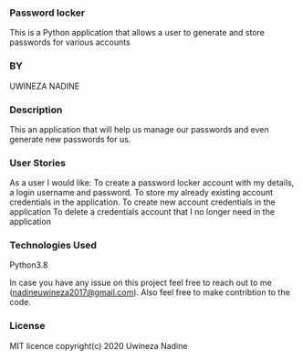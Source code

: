 ### Password locker

This is a Python application that allows a user to generate and store passwords for various accounts 
### BY  
UWINEZA NADINE

### Description
This an application that will help us manage our passwords and even generate new passwords for us.


### User Stories
As a user I would like:
To create a password locker account with my details, a login username and password.
To store my already existing account credentials in the application.
To create new account credentials in the application
To delete a credentials account that I no longer need in the application

### Technologies Used
Python3.8

In case you have any issue on this project feel free to reach out to me (nadineuwineza2017@gmail.com). Also feel free to make contribtion to the code.



### License
 MIT licence
 copyright(c) 2020 Uwineza Nadine
